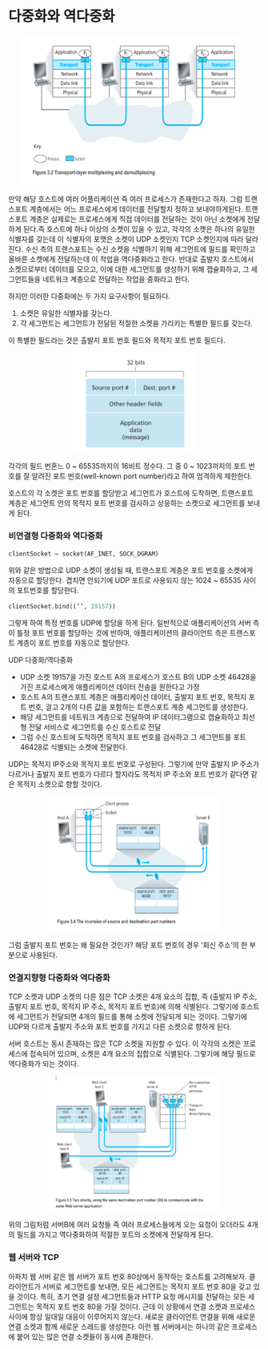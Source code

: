 # 다중화와 역다중화

<p align="center"><img width="450" height = 300 src="image.png">

만약 해당 호스트에 여러 어플리케이션 즉 여러 프로세스가 존재한다고 하자. 그럼 트랜스포트 계층에서는 어느 프로세스에게 데이터를 전달할지 정하고 보내야하게된다. 트랜스포트 계층은 실제로는 프로세스에게 직접 데이터를 전달하는 것이 아닌 소켓에게 전달하게 된다.즉 호스트에 하나 이상의 소켓이 있을 수 있고, 각각의 소켓은 하나의 유일한 식별자를 갖는데 이 식별자의 포맷은 소켓이 UDP 소켓인지 TCP 소켓인지에 따라 달라진다. 수신 측의 트랜스포트는 수신 소켓을 식별하기 위해 세그먼트에 필드를 확인하고 올바른 소켓에게 전달하는데 이 작업을 역다중화라고 한다. 반대로 출발지 호스트에서 소켓으로부터 데이터를 모으고, 이에 대한 세그먼트를 생성하기 위해 캡슐화하고, 그 세그먼트들을 네트워크 계층으로 전달하는 작업을 중화라고 한다.

하지만 이러한 다중화에는 두 가지 요구사항이 필요하다.

1. 소켓은 유일한 식별자를 갖는다.
2. 각 세그먼트는 세그먼트가 전달된 적절한 소켓을 가리키는 특별한 필드를 갖는다.

이 특별한 필드라는 것은 출발지 포트 번호 필드와 목적지 포트 번호 필드다.

<p align="center"><img width="250" height = 200 src="image-1.png">

각각의 필드 번혼느 0 ~ 65535까지의 16비트 정수다. 그 중 0 ~ 1023까지의 포트 번호를 잘 알려진 포트 번호(well-known port number)라고 하여 엄격하게 제한한다.

호스트의 각 소켓은 포트 번호를 할당받고 세그먼트가 호스트에 도착하면, 트랜스포트 계층은 세그먼트 안의 목적지 포트 번호를 검사하고 상응하는 소켓으로 세그먼트를 보내게 된다.

### 비연결형 다중화와 역다중화

```python
clientSocket = socket(AF_INET, SOCK_DGRAM)
```

위와 같은 방법으로 UDP 소켓이 생성될 때, 트랜스포트 계층은 포트 번호를 소켓에게 자동으로 할당한다. 겹치면 안되기에 UDP 포트로 사용되지 않는 1024 ~ 65535 사이의 포트번호를 할당한다.

```python
clientSocket.bind((’’, 19157))
```

그렇게 하여 특정 번호를 UDP에 할당을 하게 된다. 일반적으로 애플리케이션의 서버 측이 틀정 포트 번호를 할당하는 것에 반하여, 애플리케이션의 클라이언트 측은 트랜스포트 계층이 포트 번호를 자동으로 할당한다.

UDP 다중화/역다중화

- UDP 소켓 19157을 가진 호스트 A의 프로세스가 호스트 B의 UDP 소켓 46428을 가진 프로세스에게 애플리케이션 데이터 전송을 원한다고 가정
- 호스트 A의 트랜스포트 계층은 애플리케이션 데이터, 출발지 포트 번호, 목적지 포트 번호, 긜고 2개의 다른 값을 포함하는 트랜스포트 계층 세그먼트를 생성한다.
- 해당 세그먼트를 네트워크 계층으로 전달하여 IP 데이터그램으로 캡슐화하고 최선형 전달 서비스로 세그먼트를 수신 호스트로 전달
- 그럼 수신 호스트에 도착하면 목적지 포트 번호를 검사하고 그 세그먼트를 포트 46428로 식별되는 소켓에 전달한다.

UDP는 목적지 IP주소와 목적지 포트 번호로 구성된다. 그렇기에 만약 출발지 IP 주소가 다르거나 출발지 포트 번호가 다르다 할지라도 목적지 IP 주소와 포트 번호가 같다면 같은 목적지 소켓으로 향할 것이다.

<p align="center"><img width="350" height = 270 src="image-2.png">


그럼 출발지 포트 번호는 왜 필요한 것인가? 해당 포트 번호의 경우 ‘회신 주소’의 한 부분으로 사용된다. 

### 연결지향형 다중화와 역다중화

TCP 소켓과 UDP 소켓의 다른 점은 TCP 소켓은 4개 요소의 집합, 즉 (출발지 IP 주소, 출발지 포트 번호, 목적지 IP 주소, 목적지 포트 번호)에 의해 식별된다. 그렇기에 호스트에 세그먼트가 전달되면 4개의 필드를 통해 소켓에 전달되게 되는 것이다. 그렇기에 UDP와 다르게 출발지 주소와 포트 번호를 가지고 다른 소켓으로 향하게 된다. 

서버 호스트는 동시 존재하는 많은 TCP 소켓을 지원할 수 있다. 이 각각의 소켓은 프로세스에 접속되어 있으며, 소켓은 4개 요소의 집합으로 식별된다. 그렇기에 해당 필드로 역다중화가 되는 것이다.

<p align="center"><img width="350" height = 270 src="image-3.png">

위의 그림처럼 서버B에 여러 요청들 즉 여러 프로세스들에게 오는 요청이 오더라도 4개의 필드를 가지고 역다중화하여 적절한 포트의 소켓에게 전달하게 된다.

### 웹 서버와 TCP

아파치 웹 서버 같은 웹 서버가 포트 번호 80상에서 동작하는 호스트를 고려해보자. 클라이언트가 서버로 세그먼트를 보내면, 모든 세그먼트는 목적지 포트 번호 80을 갖고 있을 것이다. 특히, 초기 연결 설정 세그먼트들과 HTTP 요청 메시지를 전달하는 모든 세그먼트는 목적지 포트 번호 80을 가질 것이다. 근데 이 상황에서 연결 소켓과 프로세스 사이에 항상 일대일 대응이 이루어지지 않는다. 새로운 클라이언트 연결을 위해 새로운 연결 소켓과 함께 새로운 스레드를 생성한다. 이런 웹 서버에서는 하나의 같은 프로세스에 붙어 있는 많은 연결 소켓들이 동시에 존재한다.